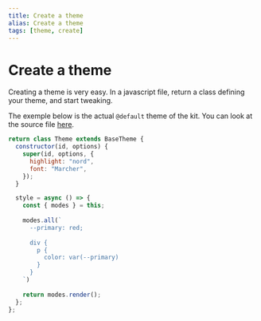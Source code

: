 ```yaml
---
title: Create a theme
alias: Create a theme
tags: [theme, create]
---
```

# Create a theme

Creating a theme is very easy. In a javascript file, return a class defining your theme, and start tweaking.

The exemple below is the actual `@default` theme of the kit. You can look at the source file [here](https://github.com/publishkit/community/blob/main/themes/default.js).

```js
return class Theme extends BaseTheme {
  constructor(id, options) {
    super(id, options, {
      highlight: "nord",
      font: "Marcher",
    });
  }

  style = async () => {
    const { modes } = this;
    
    modes.all(`
      --primary: red;
      
      div {
	    p {
          color: var(--primary)
        }
      }
    `)
    
    return modes.render();
  };
};
```

